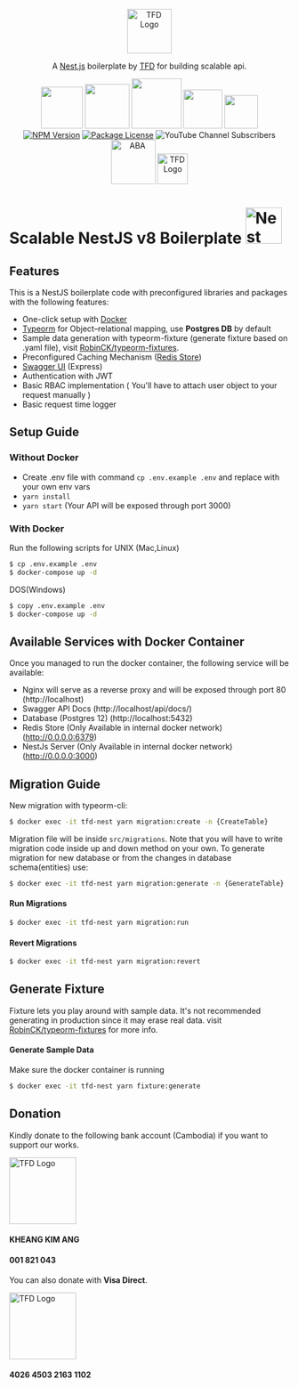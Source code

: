 <p align="center">
  <a href="https://www.youtube.com/c/TeachingForDevelopment" target="blank"><img src="https://i.imgur.com/SZqGIpL.png" width="80" alt="TFD Logo" /></a>
</p>


<p align="center">A <a href="https://nestjs.com/" target="_blank">Nest.js</a> boilerplate by <a href="https://www.youtube.com/c/TeachingForDevelopment" target="_blank">TFD</a> for building scalable api.</p>
<p align="center">
<img src="https://img.shields.io/badge/docker-%230db7ed.svg?style=for-the-badge&logo=docker&logoColor=white" width="75">
<img src="https://img.shields.io/badge/node.js-%2343853D.svg?style=for-the-badge&logo=node.js&logoColor=white" width="80">
<img src="https://img.shields.io/badge/postgres-%23316192.svg?style=for-the-badge&logo=postgresql&logoColor=white" width="90">
<img src="https://img.shields.io/badge/redis-%23DD0031.svg?style=for-the-badge&logo=redis&logoColor=white" width="70">
<img src="https://img.shields.io/badge/-jest-%23C21325?style=for-the-badge&logo=jest&logoColor=white" width="60">
<br/>
<a href="https://www.npmjs.com/~nestjscore" target="_blank"><img src="https://badge.fury.io/js/%40nestjs%2Fcore.svg" alt="NPM Version" /></a>
<a href="https://www.gnu.org/licenses/gpl-3.0" target="_blank"><img src="https://img.shields.io/badge/License-GPLv3-blue.svg" alt="Package License" /></a>
<img alt="YouTube Channel Subscribers" src="https://img.shields.io/youtube/channel/subscribers/UCJHZ__wUxS9lgTZHMxpMJcQ?style=social">
<br/>
<img src="https://cdn.shortpixel.ai/client/q_glossy,ret_img,w_560/https://adscom.biz/wp-content/uploads/2017/02/ABA-logo-no-padding.png" width="80" alt="ABA" />
<img src="https://upload.wikimedia.org/wikipedia/commons/thumb/0/04/Visa.svg/1200px-Visa.svg.png" width="55" alt="TFD Logo" />
</p>

<h1>Scalable NestJS v8 Boilerplate
  <a
    href="http://nestjs.com/"
    target="blank"
  >
    <img
      src="https://nestjs.com/img/logo_text.svg"
      width="65"
      alt="Nest Logo"
    />
  </a>
</h1>

## Features

This is a NestJS boilerplate code with preconfigured libraries and packages with the following features:
- One-click setup with [Docker](https://www.docker.com/)
- [Typeorm](https://typeorm.io/) for Object–relational mapping, use **Postgres DB** by default 
- Sample data generation with typeorm-fixture (generate fixture based on .yaml file), visit [RobinCK/typeorm-fixtures](https://github.com/RobinCK/typeorm-fixtures).
- Preconfigured Caching Mechanism ([Redis Store](https://redis.io/))
- [Swagger UI](https://swagger.io/) (Express) 
- Authentication with JWT 
- Basic RBAC implementation ( You'll have to attach user object to your request manually ) 
- Basic request time logger

## Setup Guide

### Without Docker

- Create .env file with command `cp .env.example .env` and replace with your own env vars
- `yarn install`
- `yarn start` (Your API will be exposed through port 3000)

### With Docker
Run the following scripts for UNIX (Mac,Linux)
```bash
$ cp .env.example .env
$ docker-compose up -d
```
DOS(Windows)
```bash
$ copy .env.example .env
$ docker-compose up -d
```
## Available Services with Docker Container
Once you managed to run the docker container, the following service will be available:
- Nginx will serve as a reverse proxy and will be exposed through port 80 (http://localhost)
- Swagger API Docs (http://localhost/api/docs/)
- Database (Postgres 12) (http://localhost:5432)
- Redis Store (Only Available in internal docker network) (http://0.0.0.0:6379)
- NestJs Server (Only Available in internal docker network) (http://0.0.0.0:3000)
## Migration Guide
New migration with typeorm-cli:
```bash
$ docker exec -it tfd-nest yarn migration:create -n {CreateTable}
```
Migration file will be inside `src/migrations`.
Note that you will have to write migration code inside up and down method on your own.
To generate migration for new database or from the changes in database schema(entities) use:
```bash
$ docker exec -it tfd-nest yarn migration:generate -n {GenerateTable}
```
#### Run Migrations
```bash
$ docker exec -it tfd-nest yarn migration:run
```
#### Revert Migrations
```bash
$ docker exec -it tfd-nest yarn migration:revert
```

## Generate Fixture
Fixture lets you play around with sample data. It's not
recommended generating in production since it may erase real data.
visit [RobinCK/typeorm-fixtures](https://github.com/RobinCK/typeorm-fixtures) for more info.
#### Generate Sample Data 
Make sure the docker container is running
```bash
$ docker exec -it tfd-nest yarn fixture:generate
```
## Donation

Kindly donate to the following bank account (Cambodia) if you want to support our works.

<img src="https://cdn.shortpixel.ai/client/q_glossy,ret_img,w_560/https://adscom.biz/wp-content/uploads/2017/02/ABA-logo-no-padding.png" width="120" alt="TFD Logo" />

#### KHEANG KIM ANG
#### 001 821 043
You can also donate with **Visa Direct**.

<img src="https://upload.wikimedia.org/wikipedia/commons/thumb/0/04/Visa.svg/1200px-Visa.svg.png" width="120" alt="TFD Logo" />

#### 4026 4503 2163 1102

